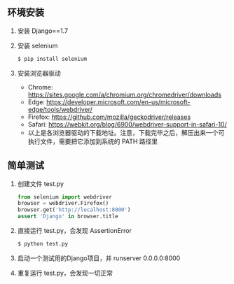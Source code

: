 
## 环境安装
1. 安装 Django==1.7

2. 安装 selenium
    ```bash
    $ pip install selenium
    ```

3. 安装浏览器驱动
    * Chrome:	https://sites.google.com/a/chromium.org/chromedriver/downloads
    * Edge:	    https://developer.microsoft.com/en-us/microsoft-edge/tools/webdriver/
    * Firefox:	https://github.com/mozilla/geckodriver/releases
    * Safari:	https://webkit.org/blog/6900/webdriver-support-in-safari-10/
    * 以上是各浏览器驱动的下载地址。注意，下载完毕之后，解压出来一个可执行文件，需要把它添加到系统的 PATH 路径里

## 简单测试
1. 创建文件 test.py
    ```python
    from selenium import webdriver
    browser = webdriver.Firefox()
    browser.get('http://localhost:8000')
    assert 'Django' in browser.title
    ```

2. 直接运行 test.py，会发现 AssertionError
    ```bash
    $ python test.py
    ```
    
3. 启动一个测试用的Django项目，并 runserver 0.0.0.0:8000

4. 重复运行 test.py，会发现一切正常



